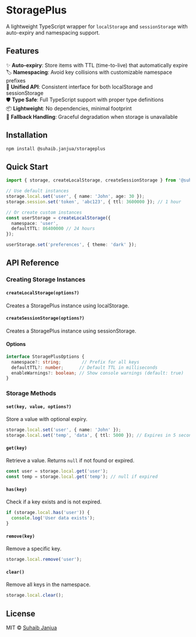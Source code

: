 # StoragePlus

A lightweight TypeScript wrapper for `localStorage` and `sessionStorage` with auto-expiry and namespacing support.

## Features

✨ **Auto-expiry**: Store items with TTL (time-to-live) that automatically expire  
🏷️ **Namespacing**: Avoid key collisions with customizable namespace prefixes  
🔄 **Unified API**: Consistent interface for both localStorage and sessionStorage  
🛡️ **Type Safe**: Full TypeScript support with proper type definitions  
📦 **Lightweight**: No dependencies, minimal footprint  
🔧 **Fallback Handling**: Graceful degradation when storage is unavailable  

## Installation

```bash
npm install @suhaib.janjua/storageplus
```

## Quick Start

```typescript
import { storage, createLocalStorage, createSessionStorage } from '@suhaib.janjua/storageplus';

// Use default instances
storage.local.set('user', { name: 'John', age: 30 });
storage.session.set('token', 'abc123', { ttl: 3600000 }); // 1 hour

// Or create custom instances
const userStorage = createLocalStorage({ 
  namespace: 'user', 
  defaultTTL: 86400000 // 24 hours
});

userStorage.set('preferences', { theme: 'dark' });
```

## API Reference

### Creating Storage Instances

#### `createLocalStorage(options?)`
Creates a StoragePlus instance using localStorage.

#### `createSessionStorage(options?)`
Creates a StoragePlus instance using sessionStorage.

#### Options
```typescript
interface StoragePlusOptions {
  namespace?: string;        // Prefix for all keys
  defaultTTL?: number;      // Default TTL in milliseconds
  enableWarnings?: boolean; // Show console warnings (default: true)
}
```

### Storage Methods

#### `set(key, value, options?)`
Store a value with optional expiry.

```typescript
storage.local.set('user', { name: 'John' });
storage.local.set('temp', 'data', { ttl: 5000 }); // Expires in 5 seconds
```

#### `get(key)`
Retrieve a value. Returns `null` if not found or expired.

```typescript
const user = storage.local.get('user');
const temp = storage.local.get('temp'); // null if expired
```

#### `has(key)`
Check if a key exists and is not expired.

```typescript
if (storage.local.has('user')) {
  console.log('User data exists');
}
```

#### `remove(key)`
Remove a specific key.

```typescript
storage.local.remove('user');
```

#### `clear()`
Remove all keys in the namespace.

```typescript
storage.local.clear();
```

## License

MIT © [Suhaib Janjua](mailto:suhaib.janjua@gmail.com)